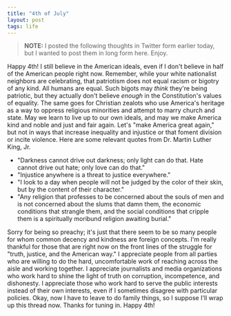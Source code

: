 ```yaml
---
title: "4th of July"
layout: post
tags: life
---
```


> **NOTE:** I posted the following thoughts in Twitter form earlier today, but I wanted to post them in long form here. Enjoy.

Happy 4th! I still believe in the American ideals, even if I don't believe in half of the American people right now. Remember, while your white nationalist neighbors are celebrating, that patriotism does not equal racism or bigotry of any kind. All humans are equal. Such bigots may _think_ they're being patriotic, but they actually don't believe _enough_ in the Constitution's values of equality. The same goes for Christian zealots who use America's heritage as a way to oppress religious minorities and attempt to marry church and state. May we learn to live up to our own ideals, and may we make America kind and noble and just and fair again. Let's "make America great again," but not in ways that increase inequality and injustice or that foment division or incite violence. Here are some relevant quotes from Dr. Martin Luther King, Jr.

- "Darkness cannot drive out darkness; only light can do that. Hate cannot drive out hate; only love can do that."
- "Injustice anywhere is a threat to justice everywhere."
- "I look to a day when people will not be judged by the color of their skin, but by the content of their character."
- "Any religion that professes to be concerned about the souls of men and is not concerned about the slums that damn them, the economic conditions that strangle them, and the social conditions that cripple them is a spiritually moribund religion awaiting burial."

Sorry for being so preachy; it's just that there seem to be so many people for whom common decency and kindness are foreign concepts. I'm really thankful for those that are right now on the front lines of the struggle for "truth, justice, and the American way." I appreciate people from all parties who are willing to do the hard, uncomfortable work of reaching across the aisle and working together. I appreciate journalists and media organizations who work hard to shine the light of truth on corruption, incompetence, and dishonesty. I appreciate those who work hard to serve the public interests instead of their own interests, even if I sometimes disagree with particular policies. Okay, now I have to leave to do family things, so I suppose I'll wrap up this thread now. Thanks for tuning in. Happy 4th!
